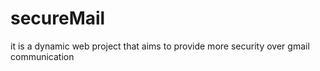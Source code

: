 # secureMail
it is a dynamic web project that aims to provide more security over gmail communication
